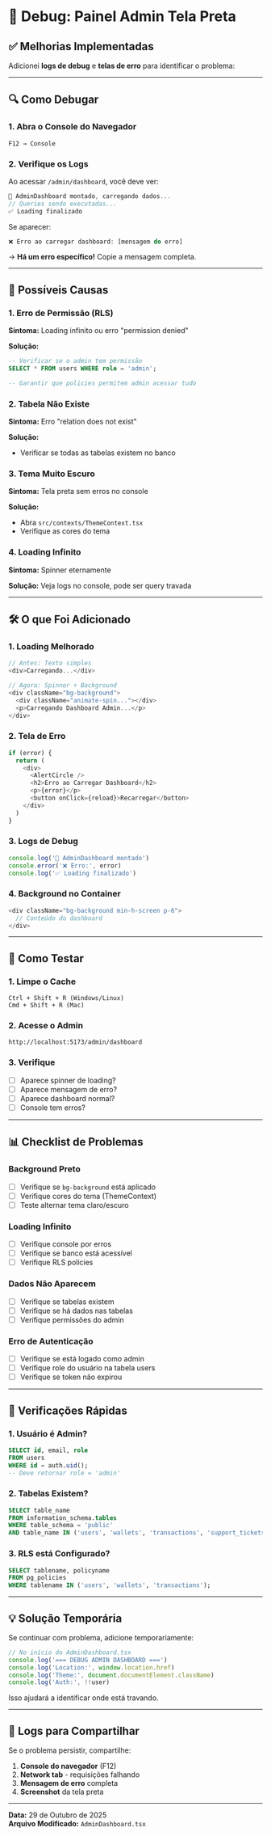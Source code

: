# 🔧 Debug: Painel Admin Tela Preta

## ✅ Melhorias Implementadas

Adicionei **logs de debug** e **telas de erro** para identificar o problema:

---

## 🔍 Como Debugar

### 1. Abra o Console do Navegador
```
F12 → Console
```

### 2. Verifique os Logs
Ao acessar `/admin/dashboard`, você deve ver:

```javascript
🔵 AdminDashboard montado, carregando dados...
// Queries sendo executadas...
✅ Loading finalizado
```

Se aparecer:
```javascript
❌ Erro ao carregar dashboard: [mensagem do erro]
```

→ **Há um erro específico!** Copie a mensagem completa.

---

## 🎯 Possíveis Causas

### 1. Erro de Permissão (RLS)
**Sintoma:** Loading infinito ou erro "permission denied"

**Solução:**
```sql
-- Verificar se o admin tem permissão
SELECT * FROM users WHERE role = 'admin';

-- Garantir que policies permitem admin acessar tudo
```

### 2. Tabela Não Existe
**Sintoma:** Erro "relation does not exist"

**Solução:**
- Verificar se todas as tabelas existem no banco

### 3. Tema Muito Escuro
**Sintoma:** Tela preta sem erros no console

**Solução:**
- Abra `src/contexts/ThemeContext.tsx`
- Verifique as cores do tema

### 4. Loading Infinito
**Sintoma:** Spinner eternamente

**Solução:** Veja logs no console, pode ser query travada

---

## 🛠️ O que Foi Adicionado

### 1. Loading Melhorado
```typescript
// Antes: Texto simples
<div>Carregando...</div>

// Agora: Spinner + Background
<div className="bg-background">
  <div className="animate-spin..."></div>
  <p>Carregando Dashboard Admin...</p>
</div>
```

### 2. Tela de Erro
```typescript
if (error) {
  return (
    <div>
      <AlertCircle />
      <h2>Erro ao Carregar Dashboard</h2>
      <p>{error}</p>
      <button onClick={reload}>Recarregar</button>
    </div>
  )
}
```

### 3. Logs de Debug
```typescript
console.log('🔵 AdminDashboard montado')
console.error('❌ Erro:', error)
console.log('✅ Loading finalizado')
```

### 4. Background no Container
```typescript
<div className="bg-background min-h-screen p-6">
  // Conteúdo do dashboard
</div>
```

---

## 🧪 Como Testar

### 1. Limpe o Cache
```
Ctrl + Shift + R (Windows/Linux)
Cmd + Shift + R (Mac)
```

### 2. Acesse o Admin
```
http://localhost:5173/admin/dashboard
```

### 3. Verifique
- [ ] Aparece spinner de loading?
- [ ] Aparece mensagem de erro?
- [ ] Aparece dashboard normal?
- [ ] Console tem erros?

---

## 📊 Checklist de Problemas

### Background Preto
- [ ] Verifique se `bg-background` está aplicado
- [ ] Verifique cores do tema (ThemeContext)
- [ ] Teste alternar tema claro/escuro

### Loading Infinito
- [ ] Verifique console por erros
- [ ] Verifique se banco está acessível
- [ ] Verifique RLS policies

### Dados Não Aparecem
- [ ] Verifique se tabelas existem
- [ ] Verifique se há dados nas tabelas
- [ ] Verifique permissões do admin

### Erro de Autenticação
- [ ] Verifique se está logado como admin
- [ ] Verifique role do usuário na tabela users
- [ ] Verifique se token não expirou

---

## 🔑 Verificações Rápidas

### 1. Usuário é Admin?
```sql
SELECT id, email, role 
FROM users 
WHERE id = auth.uid();
-- Deve retornar role = 'admin'
```

### 2. Tabelas Existem?
```sql
SELECT table_name 
FROM information_schema.tables 
WHERE table_schema = 'public'
AND table_name IN ('users', 'wallets', 'transactions', 'support_tickets');
```

### 3. RLS está Configurado?
```sql
SELECT tablename, policyname 
FROM pg_policies 
WHERE tablename IN ('users', 'wallets', 'transactions');
```

---

## 💡 Solução Temporária

Se continuar com problema, adicione temporariamente:

```typescript
// No início do AdminDashboard.tsx
console.log('=== DEBUG ADMIN DASHBOARD ===')
console.log('Location:', window.location.href)
console.log('Theme:', document.documentElement.className)
console.log('Auth:', !!user)
```

Isso ajudará a identificar onde está travando.

---

## 📝 Logs para Compartilhar

Se o problema persistir, compartilhe:

1. **Console do navegador** (F12)
2. **Network tab** - requisições falhando
3. **Mensagem de erro** completa
4. **Screenshot** da tela preta

---

**Data:** 29 de Outubro de 2025  
**Arquivo Modificado:** `AdminDashboard.tsx`
